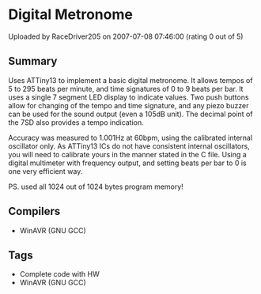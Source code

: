 # Digital Metronome

Uploaded by RaceDriver205 on 2007-07-08 07:46:00 (rating 0 out of 5)

## Summary

Uses ATTiny13 to implement a basic digital metronome. It allows tempos of 5 to 295 beats per minute, and time signatures of 0 to 9 beats per bar. It uses a single 7 segment LED display to indicate values. Two push buttons allow for changing of the tempo and time signature, and any piezo buzzer can be used for the sound output (even a 105dB unit). The decimal point of the 7SD also provides a tempo indication.  

Accuracy was measured to 1.001Hz at 60bpm, using the calibrated internal oscillator only. As ATTiny13 ICs do not have consistent internal oscillators, you will need to calibrate yours in the manner stated in the C file. Using a digital multimeter with frequency output, and setting beats per bar to 0 is one very efficient way.


PS. used all 1024 out of 1024 bytes program memory!

## Compilers

- WinAVR (GNU GCC)

## Tags

- Complete code with HW
- WinAVR (GNU GCC)
